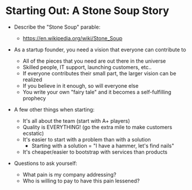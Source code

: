 # Starting Out: A Stone Soup Story

* Describe the "Stone Soup" parable:
  * https://en.wikipedia.org/wiki/Stone_Soup
* As a startup founder, you need a vision that everyone can contribute to
  * All of the pieces that you need are out there in the universe
  * Skilled people, IT support, launching customers, etc..
  * If everyone contributes their small part, the larger vision can be realized
  * If you believe in it enough, so will everyone else
  * You write your own "fairy tale" and it becomes a self-fulfilling prophecy

* A few other things when starting:
  * It's all about the team (start with A+ players)
  * Quality is EVERYTHING! (go the extra mile to make customers ecstatic)
  * It's easier to start with a problem than with a solution
    * Starting with a solution = "I have a hammer, let's find nails"
  * It's cheaper/easier to bootstrap with services than products

* Questions to ask yourself:
  * What pain is my company addressing?
  * Who is willing to pay to have this pain lessened?
